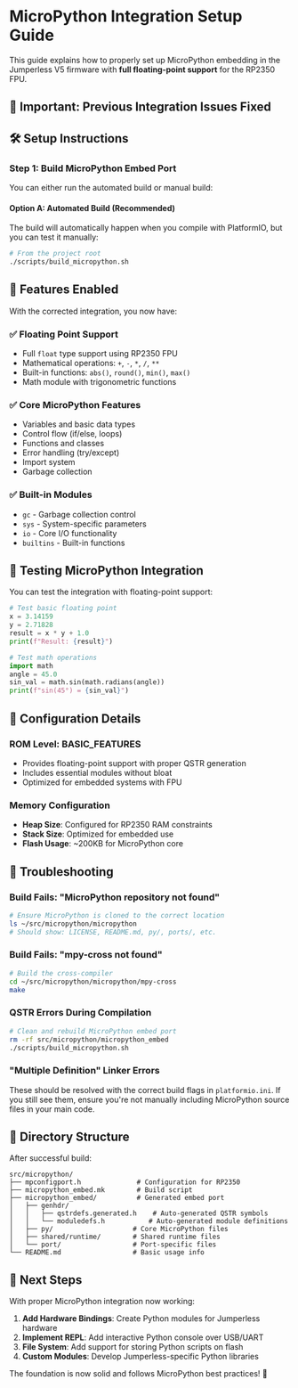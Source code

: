 # MicroPython Integration Setup Guide

This guide explains how to properly set up MicroPython embedding in the Jumperless V5 firmware with **full floating-point support** for the RP2350 FPU.

## 🚨 Important: Previous Integration Issues Fixed

## 🛠️ Setup Instructions

### Step 1: Build MicroPython Embed Port

You can either run the automated build or manual build:

#### Option A: Automated Build (Recommended)
The build will automatically happen when you compile with PlatformIO, but you can test it manually:

```bash
# From the project root
./scripts/build_micropython.sh
```

## 🎯 Features Enabled

With the corrected integration, you now have:

### ✅ **Floating Point Support**
- Full `float` type support using RP2350 FPU
- Mathematical operations: `+`, `-`, `*`, `/`, `**`
- Built-in functions: `abs()`, `round()`, `min()`, `max()`
- Math module with trigonometric functions

### ✅ **Core MicroPython Features**
- Variables and basic data types
- Control flow (if/else, loops)  
- Functions and classes
- Error handling (try/except)
- Import system
- Garbage collection

### ✅ **Built-in Modules**
- `gc` - Garbage collection control
- `sys` - System-specific parameters  
- `io` - Core I/O functionality
- `builtins` - Built-in functions

## 🧪 Testing MicroPython Integration

You can test the integration with floating-point support:

```python
# Test basic floating point
x = 3.14159
y = 2.71828
result = x * y + 1.0
print(f"Result: {result}")

# Test math operations
import math
angle = 45.0
sin_val = math.sin(math.radians(angle))
print(f"sin(45°) = {sin_val}")
```

## 🔧 Configuration Details

### ROM Level: BASIC_FEATURES
- Provides floating-point support with proper QSTR generation
- Includes essential modules without bloat
- Optimized for embedded systems with FPU

### Memory Configuration
- **Heap Size**: Configured for RP2350 RAM constraints
- **Stack Size**: Optimized for embedded use
- **Flash Usage**: ~200KB for MicroPython core

## 🐛 Troubleshooting

### Build Fails: "MicroPython repository not found"
```bash
# Ensure MicroPython is cloned to the correct location
ls ~/src/micropython/micropython
# Should show: LICENSE, README.md, py/, ports/, etc.
```

### Build Fails: "mpy-cross not found" 
```bash
# Build the cross-compiler
cd ~/src/micropython/micropython/mpy-cross
make
```

### QSTR Errors During Compilation
```bash
# Clean and rebuild MicroPython embed port
rm -rf src/micropython/micropython_embed
./scripts/build_micropython.sh
```

### "Multiple Definition" Linker Errors
These should be resolved with the correct build flags in `platformio.ini`. If you still see them, ensure you're not manually including MicroPython source files in your main code.

## 📁 Directory Structure

After successful build:
```
src/micropython/
├── mpconfigport.h              # Configuration for RP2350
├── micropython_embed.mk        # Build script  
├── micropython_embed/          # Generated embed port
│   ├── genhdr/
│   │   ├── qstrdefs.generated.h    # Auto-generated QSTR symbols
│   │   └── moduledefs.h           # Auto-generated module definitions
│   ├── py/                    # Core MicroPython files
│   ├── shared/runtime/        # Shared runtime files
│   └── port/                  # Port-specific files
└── README.md                  # Basic usage info
```

## 🚀 Next Steps

With proper MicroPython integration now working:

1. **Add Hardware Bindings**: Create Python modules for Jumperless hardware
2. **Implement REPL**: Add interactive Python console over USB/UART
3. **File System**: Add support for storing Python scripts on flash
4. **Custom Modules**: Develop Jumperless-specific Python libraries

The foundation is now solid and follows MicroPython best practices! 🎉 